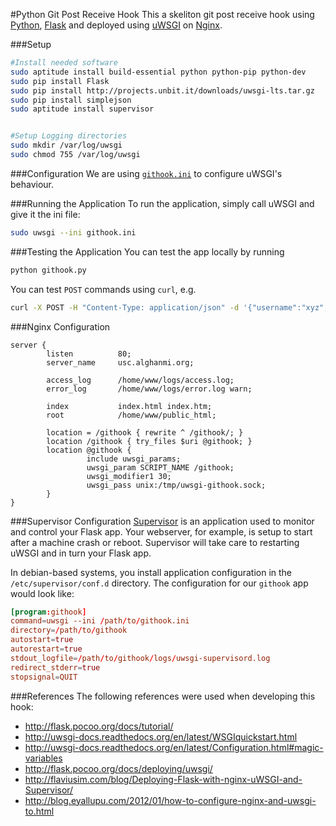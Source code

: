 #Python Git Post Receive Hook
This a skeliton git post receive hook using [Python](http://www.python.org/), [Flask](http://flask.pocoo.org/) and deployed using [uWSGI](http://projects.unbit.it/uwsgi/) on [Nginx](http://wiki.nginx.org/).


###Setup
```sh
#Install needed software
sudo aptitude install build-essential python python-pip python-dev
sudo pip install Flask
sudo pip install http://projects.unbit.it/downloads/uwsgi-lts.tar.gz
sudo pip install simplejson
sudo aptitude install supervisor


#Setup Logging directories
sudo mkdir /var/log/uwsgi
sudo chmod 755 /var/log/uwsgi
```

###Configuration
We are using [`githook.ini`](githook.ini) to configure uWSGI's behaviour.

###Running the Application
To run the application, simply call uWSGI and give it the ini file:
```sh
sudo uwsgi --ini githook.ini
```

###Testing the Application
You can test the app locally by running
```sh
python githook.py
```

You can test `POST` commands using `curl`, e.g.
```sh
curl -X POST -H "Content-Type: application/json" -d '{"username":"xyz","password":"xyz"}' http://localhost:5000/deploy
```

###Nginx Configuration
```nginx
server {
        listen          80;
        server_name     usc.alghanmi.org;

        access_log      /home/www/logs/access.log;
        error_log       /home/www/logs/error.log warn;

        index           index.html index.htm;
        root            /home/www/public_html;

        location = /githook { rewrite ^ /githook/; }
        location /githook { try_files $uri @githook; }
        location @githook {
                 include uwsgi_params;
                 uwsgi_param SCRIPT_NAME /githook;
                 uwsgi_modifier1 30;
                 uwsgi_pass unix:/tmp/uwsgi-githook.sock;
        }
}
```

###Supervisor Configuration
[Supervisor](http://supervisord.org/) is an application used to monitor and control your Flask app. Your webserver, for example, is setup to start after a machine crash or reboot. Supervisor will take care to restarting uWSGI and in turn your Flask app.

In debian-based systems, you install application configuration in the `/etc/supervisor/conf.d` directory. The configuration for our `githook` app would look like:
```conf
[program:githook]
command=uwsgi --ini /path/to/githook.ini
directory=/path/to/githook
autostart=true
autorestart=true
stdout_logfile=/path/to/githook/logs/uwsgi-supervisord.log
redirect_stderr=true
stopsignal=QUIT
```


###References
The following references were used when developing this hook:
  + http://flask.pocoo.org/docs/tutorial/
  + http://uwsgi-docs.readthedocs.org/en/latest/WSGIquickstart.html
  + http://uwsgi-docs.readthedocs.org/en/latest/Configuration.html#magic-variables
  + http://flask.pocoo.org/docs/deploying/uwsgi/
  + http://flaviusim.com/blog/Deploying-Flask-with-nginx-uWSGI-and-Supervisor/
  + http://blog.eyallupu.com/2012/01/how-to-configure-nginx-and-uwsgi-to.html
